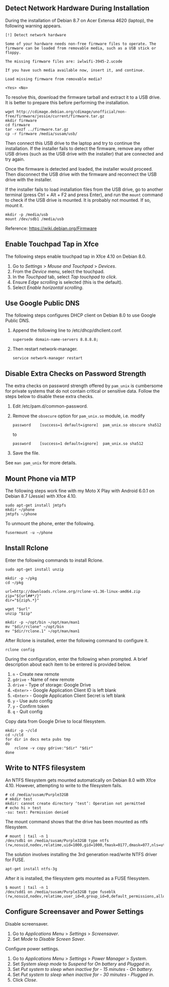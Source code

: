Detect Network Hardware During Installation
-------------------------------------------
During the installation of Debian 8.7 on Acer Extensa 4620 (laptop), the
following warning appears.

    [!] Detect network hardware

    Some of your hardware needs non-free firmware files to operate. The
    firmware can be loaded from removable media, such as a USB stick or
    floppy.

    The missing firmware files are: iwlwifi-3945-2.ucode

    If you have such media available now, insert it, and continue.

    Load missing firmware from removable media?

    <Yes> <No>

To resolve this, download the firmware tarball and extract it to a USB
drive. It is better to prepare this before performing the installation.

    wget http://cdimage.debian.org/cdimage/unofficial/non-free/firmware/jessie/current/firmware.tar.gz
    mkdir firmware
    cd firmware
    tar -xvzf ../firmware.tar.gz
    cp -r firmware /media/susam/usb/

Then connect this USB drive to the laptop and try to continue the
installation. If the installer fails to detect the firmware, remove any
other USB drives (such as the USB drive with the installer) that are
connected and try again.

Once the firmware is detected and loaded, the installer would proceed.
Then disconnect the USB drive with the firmware and reconnect the USB
drive with the installer.

If the installer fails to load installation files from the USB drive, go
to another terminal (press Ctrl + Alt + F2 and press Enter), and run the
`mount` command to check if the USB drive is mounted. It is probably not
mounted. If so, mount it.

    mkdir -p /media/usb
    mount /dev/sdb1 /media/usb

Reference: https://wiki.debian.org/Firmware


Enable Touchpad Tap in Xfce
---------------------------
The following steps enable touchpad tap in Xfce 4.10 on Debian 8.0.

 1. Go to *Settings* > *Mouse and Touchpad* > *Devices*.
 2. From the *Device* menu, select the touchpad.
 2. In the *Touchpad* tab, select *Tap touchpad to click*.
 3. Ensure *Edge scrolling* is selected (this is the default).
 4. Select *Enable horizontal scrolling*.


Use Google Public DNS
---------------------
The following steps configures DHCP client on Debian 8.0 to use Google
Public DNS.

 1. Append the following line to /etc/dhcp/dhclient.conf.

        supersede domain-name-servers 8.8.8.8;

 2. Then restart network-manager.

        service network-manager restart


Disable Extra Checks on Password Strength
-----------------------------------------
The extra checks on password strength offered by `pam_unix` is
cumbersome for private systems that do not contain critical or sensitive
data. Follow the steps below to disable these extra checks.

 1. Edit /etc/pam.d/common-password.

 2. Remove the `obsecure` option for `pam_unix.so` module, i.e. modify

        password    [success=1 default=ignore]  pam_unix.so obscure sha512

    to

        password    [success=1 default=ignore]  pam_unix.so sha512

 3. Save the file.

See `man pam_unix` for more details.


Mount Phone via MTP
-------------------
The following steps work fine with my Moto X Play with Android 6.0.1 on
Debian 8.7 (Jessie) with Xfce 4.10.

    sudo apt-get install jmtpfs
    mkdir ~/phone
    jmtpfs ~/phone

To unmount the phone, enter the following.

    fusermount -u ~/phone


Install Rclone
--------------
Enter the following commands to install Rclone.

    sudo apt-get install unzip

    mkdir -p ~/pkg
    cd ~/pkg

    url=http://downloads.rclone.org/rclone-v1.36-linux-amd64.zip
    zip="${url##*/}"
    dir="${zip%.*}"

    wget "$url"
    unzip "$zip"

    mkdir -p ~/opt/bin ~/opt/man/man1
    mv "$dir/rclone" ~/opt/bin
    mv "$dir/rclone.1" ~/opt/man/man1

After Rclone is installed, enter the following command to configure it.

    rclone config

During the configuration, enter the following when prompted. A brief
description about each item to be entered is provided below.

 1. `n` - Create new remote
 2. `gdrive` - Name of new remote
 3. `drive` - Type of storage: Google Drive
 4. `<Enter>` - Google Application Client ID is left blank
 5. `<Enter>` - Google Application Client Secret is left blank
 6. `y` - Use auto config
 7. `y` - Confirm token
 8. `q` - Quit config

Copy data from Google Drive to local filesystem.

    mkdir -p ~/cld
    cd ~/cld
    for dir in docs meta pubs tmp
    do
        rclone -v copy gdrive:"$dir" "$dir"
    done


Write to NTFS filesystem
------------------------
An NTFS filesystem gets mounted automatically on Debian 8.0 with Xfce
4.10. However, attempting to write to the filesystem fails.

    # cd /media/susam/Purple32GB
    # mkdir test
    mkdir: cannot create directory ‘test’: Operation not permitted
    # echo hi > test
    -su: test: Permission denied

The mount command shows that the drive has been mounted as ntfs
filesystem.

    # mount | tail -n 1
    /dev/sdb1 on /media/susam/Purple32GB type ntfs (rw,nosuid,nodev,relatime,uid=1000,gid=1000,fmask=0177,dmask=077,nls=utf8,errors=continue,mft_zone_multiplier=1,uhelper=udisks2)

The solution involves installing the 3rd generation read/write NTFS
driver for FUSE.

    apt-get install ntfs-3g

After it is installed, the filesystem gets mounted as a FUSE filesystem.

    $ mount | tail -n 1
    /dev/sdd1 on /media/susam/Purple32GB type fuseblk (rw,nosuid,nodev,relatime,user_id=0,group_id=0,default_permissions,allow_other,blksize=4096,uhelper=udisks2)


Configure Screensaver and Power Settings
----------------------------------------
Disable screensaver.

 1. Go to *Applications Menu* > *Settings* > *Screensaver*.
 2. Set *Mode* to *Disable Screen Saver*.

Configure power settings.

 1. Go to *Applications Menu* > *Settings* > *Power Manager* > *System*.
 2. Set *System sleep mode* to *Suspend* for *On battery* and *Plugged in*.
 3. Set *Put system to sleep when inactive for* - *15 minutes* - *On battery*.
 4. Set *Put system to sleep when inactive for* - *30 minutes* - *Plugged in*.
 5. Click *Close*.
